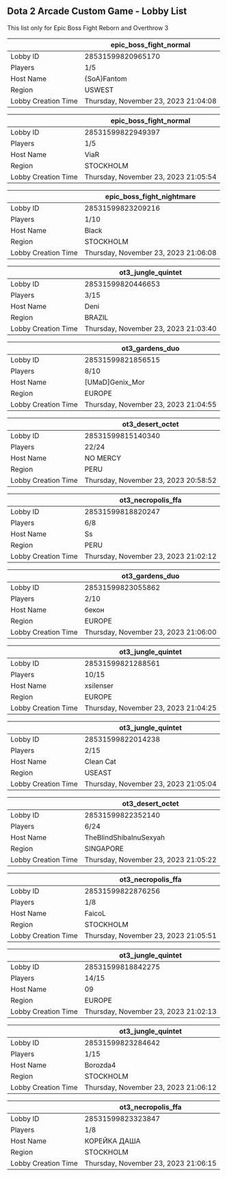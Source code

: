 ## Dota 2 Arcade Custom Game - Lobby List

This list only for Epic Boss Fight Reborn and Overthrow 3

|  | epic_boss_fight_normal |
| ------ | ------ |
| Lobby ID | 28531599820965170 |
| Players | 1/5 |
| Host Name | {SoA}Fantom |
| Region | USWEST |
| Lobby Creation Time | Thursday, November 23, 2023 21:04:08 |


|  | epic_boss_fight_normal |
| ------ | ------ |
| Lobby ID | 28531599822949397 |
| Players | 1/5 |
| Host Name | ViaR |
| Region | STOCKHOLM |
| Lobby Creation Time | Thursday, November 23, 2023 21:05:54 |


|  | epic_boss_fight_nightmare |
| ------ | ------ |
| Lobby ID | 28531599823209216 |
| Players | 1/10 |
| Host Name | Black |
| Region | STOCKHOLM |
| Lobby Creation Time | Thursday, November 23, 2023 21:06:08 |


|  | ot3_jungle_quintet |
| ------ | ------ |
| Lobby ID | 28531599820446653 |
| Players | 3/15 |
| Host Name | Deni |
| Region | BRAZIL |
| Lobby Creation Time | Thursday, November 23, 2023 21:03:40 |


|  | ot3_gardens_duo |
| ------ | ------ |
| Lobby ID | 28531599821856515 |
| Players | 8/10 |
| Host Name | [UMaD]Genix_Mor |
| Region | EUROPE |
| Lobby Creation Time | Thursday, November 23, 2023 21:04:55 |


|  | ot3_desert_octet |
| ------ | ------ |
| Lobby ID | 28531599815140340 |
| Players | 22/24 |
| Host Name | NO MERCY |
| Region | PERU |
| Lobby Creation Time | Thursday, November 23, 2023 20:58:52 |


|  | ot3_necropolis_ffa |
| ------ | ------ |
| Lobby ID | 28531599818820247 |
| Players | 6/8 |
| Host Name | Ss |
| Region | PERU |
| Lobby Creation Time | Thursday, November 23, 2023 21:02:12 |


|  | ot3_gardens_duo |
| ------ | ------ |
| Lobby ID | 28531599823055862 |
| Players | 2/10 |
| Host Name | бекон |
| Region | EUROPE |
| Lobby Creation Time | Thursday, November 23, 2023 21:06:00 |


|  | ot3_jungle_quintet |
| ------ | ------ |
| Lobby ID | 28531599821288561 |
| Players | 10/15 |
| Host Name | xsilenser |
| Region | EUROPE |
| Lobby Creation Time | Thursday, November 23, 2023 21:04:25 |


|  | ot3_jungle_quintet |
| ------ | ------ |
| Lobby ID | 28531599822014238 |
| Players | 2/15 |
| Host Name | Clean Cat |
| Region | USEAST |
| Lobby Creation Time | Thursday, November 23, 2023 21:05:04 |


|  | ot3_desert_octet |
| ------ | ------ |
| Lobby ID | 28531599822352140 |
| Players | 6/24 |
| Host Name | TheBlindShibaInuSexyah |
| Region | SINGAPORE |
| Lobby Creation Time | Thursday, November 23, 2023 21:05:22 |


|  | ot3_necropolis_ffa |
| ------ | ------ |
| Lobby ID | 28531599822876256 |
| Players | 1/8 |
| Host Name | FaicoL |
| Region | STOCKHOLM |
| Lobby Creation Time | Thursday, November 23, 2023 21:05:51 |


|  | ot3_jungle_quintet |
| ------ | ------ |
| Lobby ID | 28531599818842275 |
| Players | 14/15 |
| Host Name | 09 |
| Region | EUROPE |
| Lobby Creation Time | Thursday, November 23, 2023 21:02:13 |


|  | ot3_jungle_quintet |
| ------ | ------ |
| Lobby ID | 28531599823284642 |
| Players | 1/15 |
| Host Name | Borozda4 |
| Region | STOCKHOLM |
| Lobby Creation Time | Thursday, November 23, 2023 21:06:12 |


|  | ot3_necropolis_ffa |
| ------ | ------ |
| Lobby ID | 28531599823323847 |
| Players | 1/8 |
| Host Name | КОРЕЙКА ДАША |
| Region | STOCKHOLM |
| Lobby Creation Time | Thursday, November 23, 2023 21:06:15 |


